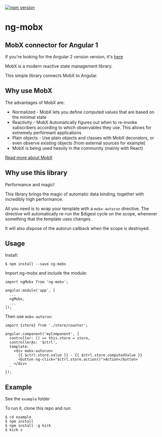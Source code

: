 [![npm version](https://badge.fury.io/js/ng-mobx.svg)](https://badge.fury.io/js/ng-mobx)
# ng-mobx

## MobX connector for Angular 1
If you're looking for the Angular 2 version version, it's [here](https://github.com/500tech/ng2-mobx)  

MobX is a modern reactive state management library.

This simple library connects MobX to Angular.

## Why use MobX
The advantages of MobX are:
* Normalized - MobX lets you define computed values that are based on the minimal state
* Reactivity - MobX Automatically figures out when to re-invoke subscribers according to which observables they use. This allows for extremely performant applications
* Plain objects - Use plain objects and classes with MobX decorators, or even observe existing objects (from external sources for example)
* MobX is being used heavily in the community (mainly with React)

<a href="http://mobxjs.github.io/mobx" target="_blank">Read more about MobX</a>

## Why use this library
Performance and magic!

This library brings the magic of automatic data binding, together with incredibly high performance.

All you need is to wrap your template with a `mobx-autorun` directive.
The directive will automatically re-run the $digest cycle on the scope, whenever something that the template uses changes.

It will also dispose of the autorun callback when the scope is destroyed.

## Usage

Install:
```
$ npm install --save ng-mobx
```

Import ng-mobx and include the module:
```
import ngMobx from 'ng-mobx';

angular.module('app', [
  ...
  ngMobx,
  ...
]);
```

Then use `mobx-autorun`:
```
import {store} from './store/counter';

angular.component('myComponent', {
  controller: () => this.store = store,
  controllerAs: '$ctrl',
  template: `
    <div mobx-autorun>
      {{ $ctrl.store.value }} - {{ $ctrl.store.computedValue }}
      <button ng-click="$ctrl.store.action()">Action</button>
    </div>
  `
});
```

## Example
See the `example` folder

To run it, clone this repo and run:
```
$ cd example
$ npm install
$ npm install -g kick
$ kick s
```
